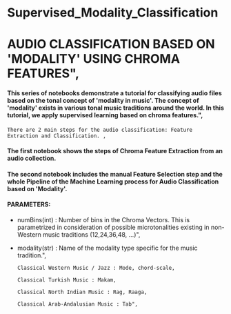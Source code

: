 # Supervised_Modality_Classification

# AUDIO CLASSIFICATION BASED ON 'MODALITY' USING CHROMA FEATURES",
    
#### This series of notebooks demonstrate a tutorial for classifying audio files based on the tonal concept of 'modality in music'. The concept of 'modality' exists in various tonal music traditions around the world. In this tutorial, we apply supervised learning based on chroma features.",
    
    There are 2 main steps for the audio classification: Feature Extraction and Classification. ,
   
   #### The first notebook shows the steps of Chroma Feature Extraction from an audio collection.
   #### The second notebook includes the manual Feature Selection step and the whole Pipeline of the Machine Learning process for Audio Classification based on 'Modality'.
    
   #### PARAMETERS:
   - numBins(int) : Number of bins in the Chroma Vectors. This is parametrized in consideration of possible microtonalities existing in non-Western music traditions (12,24,36,48, ...)",
   - modality(str) : Name of the modality type specific for the music tradition.",
   
         Classical Western Music / Jazz : Mode, chord-scale,
         
         Classical Turkish Music : Makam,
         
         Classical North Indian Music : Rag, Raaga,
         
         Classical Arab-Andalusian Music : Tab",
